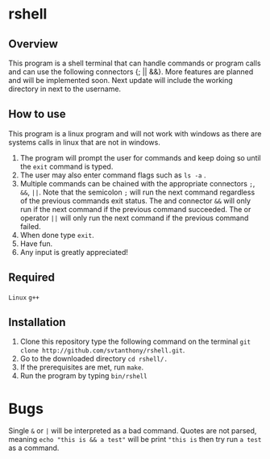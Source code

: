 # rshell

## Overview
This program is a shell terminal that can handle commands or program calls and can use the following connectors {; || &&}.
More features are planned and will be implemented soon. Next update will include the working directory in next to the username.
## How to use
This program is a linux program and will not work with windows as there are systems calls in linux that are not in windows.  
  1. The program will prompt the user for commands and keep doing so until the `exit` command is typed.  
  2. The user may also enter command flags such as `ls -a` .  
  3. Multiple commands can be chained with the appropriate connectors `;`, `&&`, `||`. Note that the semicolon `;` will run the next command regardless of the previous commands exit status. The and connector `&&` will only run if the next command if the previous command succeeded. The or operator `||` will only run the next command if the previous command failed.  
  4. When done type `exit`.  
  5. Have fun.  
  6. Any input is greatly appreciated!  

## Required
`Linux`
`g++`

## Installation
  1. Clone this repository type the following command on the terminal `git clone http://github.com/svtanthony/rshell.git`.
  2. Go to the downloaded directory `cd rshell/.`
  3. If the prerequisites are met, run `make`.
  4. Run the program by typing `bin/rshell`

# Bugs
Single `&` or `|` will be interpreted as a bad command.
Quotes are not parsed, meaning `echo "this is && a test"` will be print `"this is` then try run `a test` as a command.
